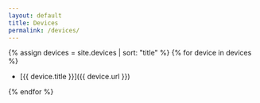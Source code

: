 ```yaml
---
layout: default
title: Devices
permalink: /devices/
---
```


{% assign devices = site.devices | sort: "title" %}
{% for device in devices %}

* [{{ device.title }}]({{ device.url }})

{% endfor %}
